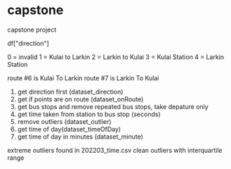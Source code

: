 # capstone
capstone project

df["direction"]

0 = invalid
1 = Kulai to Larkin
2 = Larkin to Kulai
3 = Kulai Station
4 = Larkin Station

route #6 is Kulai To Larkin
route #7 is Larkin To Kulai

1. get direction first (dataset_direction)
2. get if points are on route (dataset_onRoute)
3. get bus stops and remove repeated bus stops, take depature only
4. get time taken from station to bus stop (seconds)
5. remove outliers (dataset_outlier)
6. get time of day(dataset_timeOfDay)
7. get time of day in minutes (dataset_minute)

extreme outliers found in 202203_time.csv
clean outliers with interquartile range
